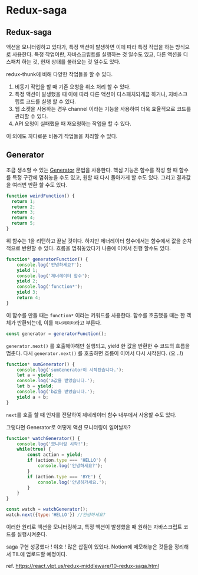 # Redux-saga

## Redux-saga
액션을 모니터링하고 있다가, 특정 액션이 발생하면 이에 따라 특정 작업을 하는 방식으로 사용한다. 특정 작업이란, 자바스크립트를 실행하는 것 일수도 있고, 다른 액션을 디스패치 하는 것, 현재 상태를 불러오는 것 일수도 있다.

redux-thunk에 비해 다양한 작업들을 할 수 있다.

1. 비동기 작업을 할 때 기존 요청을 취소 처리 할 수 있다.
2. 특정 액션이 발생했을 때 이에 따라 다른 액션이 디스패치되게끔 하거나, 자바스크립트 코드를 실행 할 수 있다.
3. 웹 소켓을 사용하는 경우 channel 이라는 기능을 사용하여 더욱 효율적으로 코드를 관리할 수 있다.
4. API 요청이 실패했을 때 재요청하는 작업을 할 수 있다.

이 외에도 까다로운 비동기 작업들을 처리할 수 있다.

## Generator

조금 생소할 수 있는 [Generator](https://developer.mozilla.org/ko/docs/Web/JavaScript/Reference/Global_Objects/Generator) 문법을 사용한다. 핵심 기능은 함수를 작성 할 때 함수를 특정 구간에 멈춰놓을 수도 있고, 원할 때 다시 돌아가게 할 수도 있다. 그리고 결과값을 여러번 반환 할 수도 있다.

```js
function weirdFunction() {
  return 1;
  return 2;
  return 3;
  return 4;
  return 5;
}
```
위 함수는 1을 리턴하고 끝날 것이다. 하지만 제너레이터 함수에서는 함수에서 값을 순차적으로 반환할 수 있다. 흐름을 멈춰놓았다가 나중에 이어서 진행 할수도 있다.
```js
function* generatorFunction() {
    console.log('안녕하세요?');
    yield 1;
    console.log('제너레이터 함수');
    yield 2;
    console.log('function*');
    yield 3;
    return 4;
}
```
이 함수를 만들 때는 `function*` 이라는 키워드를 사용한다. 함수를 호출했을 때는 한 객체가 반환되는데, 이를 `제너레이터`라고 부른다. 
```js
const generator = generatorFunction();
```
`generator.next()` 를 호출해야해만 실행되고, yield 한 값을 반환한 수 코드의 흐름을 멈춘다. 다시 `generator.next()` 를 호출하면 흐름이 이어서 다시 시작된다. (오 ..!)
```js
function* sumGenerator() {
    console.log('sumGenerator이 시작됐습니다.');
    let a = yield;
    console.log('a값을 받았습니다.');
    let b = yield;
    console.log('b값을 받았습니다.');
    yield a + b;
}
```
`next`를 호출 할 때 인자를 전달하여 제네레이터 함수 내부에서 사용할 수도 있다.

그렇다면 Generator로 어떻게 액션 모니터링이 일어날까?
```js
function* watchGenerator() {
    console.log('모니터링 시작!');
    while(true) {
        const action = yield;
        if (action.type === 'HELLO') {
            console.log('안녕하세요?');
        }
        if (action.type === 'BYE') {
            console.log('안녕히가세요.');
        }
    }
}

const watch = watchGenerator();
watch.next({type:'HELLO'}) //안녕하세요?
```
이러한 원리로 액션을 모니터링하고, 특정 액션이 발생했을 때 원하는 자바스크립트 코드를 실행시켜준다.

saga 구현 성공했다 ! 야호 !
많은 삽질이 있었다. Notion에 메모해놓은 것들을 정리해서 TIL에 업로드할 예정이다.

ref.
https://react.vlpt.us/redux-middleware/10-redux-saga.html

